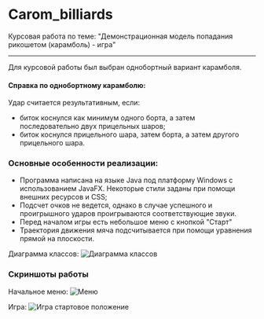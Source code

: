 # Carom_billiards

Курсовая работа по теме: "Демонстрационная модель попадания рикошетом (карамболь) - игра"

---

Для курсовой работы был выбран однобортный вариант карамболя.

#### Справка по однобортному карамболю:

Удар считается результативным, если:

- биток коснулся как минимум одного борта, а затем последовательно двух прицельных шаров;
- биток коснулся прицельного шара, затем борта, а затем другого прицельного шара.

### Основные особенности реализации:

- Программа написана на языке Java под платформу Windows с использованием JavaFX. Некоторые стили заданы при помощи внешних ресурсов и CSS;
- Подсчет очков не ведется, однако в случае успешного и проигрышного ударов проигрываются соответствующие звуки.
- Перед началом игры есть небольшое меню с кнопкой "Старт"
- Траектория движения мяча подсчитывается при помощи уравнения прямой на плоскости.

Диаграмма классов:
![Диаграмма классов](https://user-images.githubusercontent.com/96055384/205442687-8d7ce070-a15f-4bbe-868d-2231607edfd9.png)

### Скриншоты работы

Начальное меню:
![Меню](https://user-images.githubusercontent.com/96055384/205442734-9922ca2a-fbae-45d2-afc4-d71a8a390fcb.png)

Игра:
![Игра стартовое положение](https://user-images.githubusercontent.com/96055384/205442763-3365a331-1233-405d-b5ca-52d21c753d2f.png)



